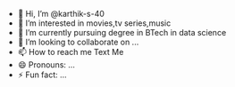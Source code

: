 - 👋 Hi, I’m @karthik-s-40
- 👀 I’m interested in movies,tv series,music
- 🌱 I’m currently pursuing degree in BTech in data science
- 💞️ I’m looking to collaborate on ...
- 📫 How to reach me Text Me
- 😄 Pronouns: ...
- ⚡ Fun fact: ...

<!---
karthik-s-40/karthik-s-40 is a ✨ special ✨ repository because its `README.md` (this file) appears on your GitHub profile.
You can click the Preview link to take a look at your changes.
--->

